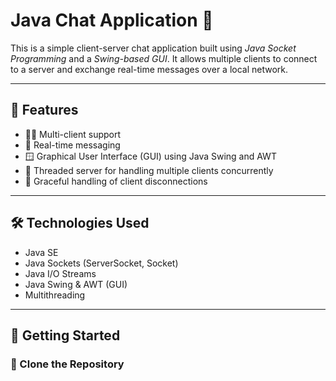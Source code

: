 # Java Chat Application 💬

This is a simple client-server chat application built using *Java Socket Programming* and a *Swing-based GUI*. It allows multiple clients to connect to a server and exchange real-time messages over a local network.

---

## 📌 Features

- 🧑‍💻 Multi-client support
- 💬 Real-time messaging
- 🪟 Graphical User Interface (GUI) using Java Swing and AWT
- 🧵 Threaded server for handling multiple clients concurrently
- 🧹 Graceful handling of client disconnections

---

## 🛠 Technologies Used

- Java SE
- Java Sockets (ServerSocket, Socket)
- Java I/O Streams
- Java Swing & AWT (GUI)
- Multithreading

---

## 🚀 Getting Started

### 📂 Clone the Repository
